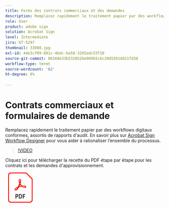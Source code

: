 ```yaml
---
title: Forms des contrats commerciaux et des demandes
description: Remplacez rapidement le traitement papier par des workflows digitaux conformes, assortis de rapports d'audit
role: User
product: adobe sign
solution: Acrobat Sign
level: Intermediate
jira: KT-5297
thumbnail: 33980.jpg
exl-id: 44e3cf09-891c-4bdc-be58-3265adc53f10
source-git-commit: 06160e33b532852be969b5c6c20d5591dd21fd38
workflow-type: tm+mt
source-wordcount: '62'
ht-degree: 0%

---
```


# Contrats commerciaux et formulaires de demande

Remplacez rapidement le traitement papier par des workflows digitaux conformes, assortis de rapports d&#39;audit. En savoir plus sur [Acrobat Sign Workflow Designer](../admin/building-a-custom-workflow.md) pour vous aider à rationaliser l’ensemble du processus.

>[!VIDEO](https://video.tv.adobe.com/v/33980?quality=12&learn=on&hidetitle=true)

Cliquez ici pour télécharger la recette du PDF étape par étape pour les contrats et les demandes d&#39;approvisionnement.

[![Télécharger la recette du PDF](../assets/acrobat_PDF_96.png)](../assets/adobe-sign_set_up_a_workflow_use_case.pdf)
